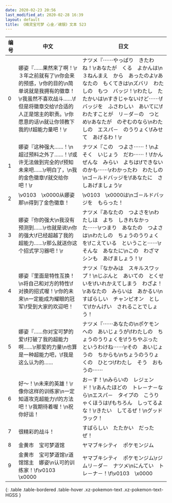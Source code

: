 ```yaml
---
date: 2020-02-23 20:56
last_modified_at: 2020-02-28 16:39
layout: default
title: 《精灵宝可梦 心金／魂银》文本 523
---
```

| 编号 | 中文 | 日文 |
| ---- | ---- | ---- |
| 0 | 娜姿『……果然来了啊！\r３年之前就有了\n你会来的预感，\r你的目的\n简单说就是我拥有的徽章！\r我虽然不喜欢战斗……\f但是将徽章交给\f合适的人正是馆主的职责。\r你愿意的话\n就让你领教下我的\f超能力量吧！\r | ナツメ『⋯⋯やっぱり　きたわね！\rあなたが　くる　よかんは\n３ねんまえ　から　あったのよ\rあなたの　もくてきは\nズバリ　わたしの　もつ　バッジ！\rわたし　たたかいは\nすきじゃないけど⋯⋯\fバッジを　ふさわしい　あいてに\fわたすことが　リ－ダ－の　つとめ\rあなたが　のぞむのなら\nわたしの　エスパ－　のうりょく\fみせて　あげるわ！\r |
| 1 | 娜姿『这种强大……！\n超过预料之外了……！\f或许无法做到完全的\f预知未来吧……\r明白了，\n我的金色徽章\f就交给你吧！\r | ナツメ『この　つよさ⋯⋯！\nよそく　いじょう　だわ⋯⋯！\fかんぜんな　みらい　よちは\fできないのかも⋯⋯\rわかったわ　わたしの\nゴ－ルドバッジを\fあなたに　さしあげましょう\r |
| 2 | \v0103　\x0000从娜姿那\n得到了金色徽章！ | \v0103　\x0000は\nゴ－ルドバッジを　もらった！ |
| 3 | 娜姿『你的强大\n我没有预测到……\r也就是说\n你的强大\f已经超越了我的超能力……\r那么就送你这个招式学习器吧！\r | ナツメ『あなたの　つよさを\nわたしは　よち　しきれなかった⋯⋯\rつまり　あなたの　つよさは\nわたしの　ちょうのうりょくを\fこえている　ということ⋯⋯\rそんな　あなたに\nこの　わざマシンも　あげましょう！\r |
| 4 | 娜姿『里面是特性互换！\n将自己和对方的特性\f对换的招式喔！\r你的未来\n一定能成为耀眼的冠军\f受到大家的欢迎吧！ | ナツメ『なかみは　スキルスワップ！\nじぶんと　あいての　とくせいを\fいれかえてしまう　わざよ！\rあなたの　みらいは　あかるい\nすばらしい　チャンピオン　として\fかんげい　されることでしょう！ |
| 5 | 娜姿『……你对宝可梦的爱\f打破了我的超能力啊……\r那爱的力量\n也算是一种超能力吧，\f我是这么认为的…… | ナツメ『⋯⋯あなたの\nポケモンへの　あいじょうが\fわたしの　ちょうのうりょくを\fうちやぶった　というわけね⋯⋯\rその　あいじょうの　ちからも\nちょうのうりょくの　ひとつ\fわたし　そう　おもうの⋯⋯ |
| 6 | 好～！\n未来的英雄！\r像你这样的训练家\n一定知道攻克超能力\f的方法吧！\r我期待着喔！\n祝你好运！ | お－す！\nみらいの　レジェンド！\rあんたほどの　トレ－ナ－なら\nエスパ－　タイプの　こうりゃくほうは\fもちろん　しってるよな！\rきたい　してるぜ！\nグッドラック！ |
| 7 | 很精彩的战斗！ | すばらしい　たたかい　だったぜ！ |
| 8 | 金黄市　宝可梦道馆 | ヤマブキシティ　ポケモンジム |
| 9 | 金黄市　宝可梦道馆\r道馆馆主　娜姿\n认可的训练家！\f\v0103　\x0000 | ヤマブキシティ　ポケモンジム\rジムリ－ダ－　ナツメ\nにんてい　トレ－ナ－！\f\v0103　\x0000 |
{: .table .table-bordered .table-hover .xz-pokemon-text .xz-pokemon-text-HGSS }